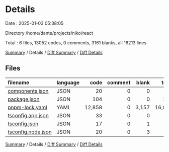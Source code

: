 # Details

Date : 2025-01-03 05:38:05

Directory /home/dante/projects/niko/react

Total : 6 files,  13052 codes, 0 comments, 3161 blanks, all 16213 lines

[Summary](results.md) / Details / [Diff Summary](diff.md) / [Diff Details](diff-details.md)

## Files
| filename | language | code | comment | blank | total |
| :--- | :--- | ---: | ---: | ---: | ---: |
| [components.json](/components.json) | JSON | 20 | 0 | 0 | 20 |
| [package.json](/package.json) | JSON | 104 | 0 | 0 | 104 |
| [pnpm-lock.yaml](/pnpm-lock.yaml) | YAML | 12,858 | 0 | 3,157 | 16,015 |
| [tsconfig.app.json](/tsconfig.app.json) | JSON | 33 | 0 | 0 | 33 |
| [tsconfig.json](/tsconfig.json) | JSON | 17 | 0 | 1 | 18 |
| [tsconfig.node.json](/tsconfig.node.json) | JSON | 20 | 0 | 3 | 23 |

[Summary](results.md) / Details / [Diff Summary](diff.md) / [Diff Details](diff-details.md)